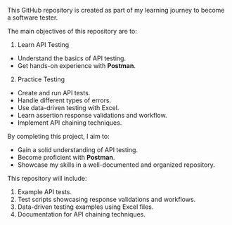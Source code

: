 This GitHub repository is created as part of my learning journey to become a software tester.  

The main objectives of this repository are to:  

1) Learn API Testing  
- Understand the basics of API testing.  
- Get hands-on experience with **Postman**.  

2) Practice Testing  
- Create and run API tests.  
- Handle different types of errors.   
- Use data-driven testing with Excel.  
- Learn assertion response validations and workflow.  
- Implement API chaining techniques.  

By completing this project, I aim to:  
- Gain a solid understanding of API testing.  
- Become proficient with **Postman**.  
- Showcase my skills in a well-documented and organized repository.  

This repository will include:  
1. Example API tests.  
2. Test scripts showcasing response validations and workflows.  
3. Data-driven testing examples using Excel files.  
4. Documentation for API chaining techniques.  
